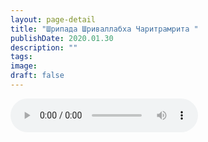 ```yaml
---
layout: page-detail
title: "Шрипада Шриваллабха Чаритрамрита "
publishDate: 2020.01.30
description: ""
tags:
image:
draft: false
---
```


<audio title="2020.01.30 - Шрипада Шриваллабха Чаритрамрита .mp3" src="https://filer-api.advayta.org/v1.0/public/files/75120" controls=""></audio>

  
